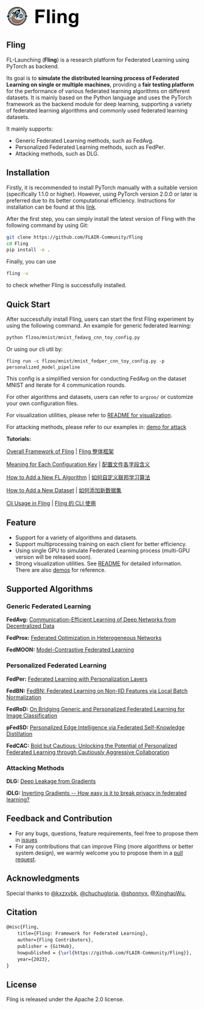 <img src="./README.assets/fling.png" style="zoom: 25%;" />

## Fling

FL-Launching (**Fling**) is a research platform for Federated Learning using PyTorch as backend. 

Its goal is to **simulate the distributed learning process of Federated Learning on single or multiple machines**, providing a **fair testing platform** for the performance of various federated learning algorithms on different datasets. It is mainly based on the Python language and uses the PyTorch framework as the backend module for deep learning, supporting a variety of federated learning algorithms and commonly used federated learning datasets.

It mainly supports:

- Generic Federated Learning methods, such as FedAvg.
- Personalized Federated Learning methods, such as FedPer.
- Attacking methods, such as DLG.

## Installation

Firstly, it is recommended to install PyTorch manually with a suitable version (specifically 1.1.0 or higher). However, using PyTorch version 2.0.0 or later is preferred due to its better computational efficiency. Instructions for installation can be found at this [link](https://pytorch.org/get-started/locally/).

After the first step, you can simply install the latest version of Fling with the following command by using Git:

```bash
git clone https://github.com/FLAIR-Community/Fling
cd Fling
pip install -e .
```

Finally, you can use

```bash
fling -v
```

to check whether Fling is successfully installed.

## Quick Start

After successfully install Fling, users can start the first Fling experiment by using the following command. An example for generic federated learning:

```bash
python flzoo/mnist/mnist_fedavg_cnn_toy_config.py
```

Or using our cli util by:

```shell
fling run -c flzoo/mnist/mnist_fedper_cnn_toy_config.py -p personalized_model_pipeline
```

This config is a simplified version for conducting FedAvg on the dataset MNIST and iterate for 4 communication rounds.

For other algorithms and datasets, users can refer to `argzoo/` or customize your own configuration files.

For visualization utilities, please refer to [README for visualization](https://github.com/FLAIR-Community/Fling/tree/main/fling/utils/visualize_utils/README.md).

For attacking methods, please refer to our examples in: [demo for attack](https://github.com/FLAIR-Community/Fling/blob/main/fling/utils/attack_utils/demo)

**Tutorials:**

[Overall Framework of Fling](https://github.com/FLAIR-Community/Fling/blob/main/docs/framework_for_fling_en.md) | [Fling 整体框架](https://github.com/FLAIR-Community/Fling/blob/main/docs/framework_for_fling_zh.md)

[Meaning for Each Configuration Key](https://github.com/FLAIR-Community/Fling/blob/main/docs/meaning_for_configurations_en.md) | [配置文件各字段含义](https://github.com/FLAIR-Community/Fling/blob/main/docs/meaning_for_configurations_zh.md)

[How to Add a New FL Algorithm](https://github.com/FLAIR-Community/Fling/blob/main/docs/how_to_add_new_algorithm_en.md) | [如何自定义联邦学习算法](https://github.com/FLAIR-Community/Fling/blob/main/docs/how_to_add_new_algorithm_zh.md)

[How to Add a New Dataset](https://github.com/FLAIR-Community/Fling/blob/main/docs/how_to_add_new_dataset_en.md) | [如何添加新数据集](https://github.com/FLAIR-Community/Fling/blob/main/docs/how_to_add_new_dataset_zh.md)

[Cli Usage in Fling](https://github.com/FLAIR-Community/Fling/blob/main/docs/cli_en.md) | [Fling 的 CLI 使用](https://github.com/FLAIR-Community/Fling/blob/main/docs/cli_zh.md)

## Feature

- Support for a variety of algorithms and datasets.
- Support multiprocessing training on each client for better efficiency.
- Using single GPU to simulate Federated Learning process (multi-GPU version will be released soon).
- Strong visualization utilities. See [README](https://github.com/FLAIR-Community/Fling/tree/main/fling/utils/visualize_utils/README.md) for detailed information. There are also [demos](https://github.com/FLAIR-Community/Fling/blob/main/fling/utils/visualize_utils/demo) for reference.

## Supported Algorithms

### Generic Federated Learning

**FedAvg:** [Communication-Efficient Learning of Deep Networks from Decentralized Data](https://proceedings.mlr.press/v54/mcmahan17a/mcmahan17a.pdf)

**FedProx:** [Federated Optimization in Heterogeneous Networks](https://arxiv.org/pdf/1812.06127.pdf)

**FedMOON:** [Model-Contrastive Federated Learning](https://openaccess.thecvf.com/content/CVPR2021/papers/Li_Model-Contrastive_Federated_Learning_CVPR_2021_paper.pdf)

### Personalized Federated Learning

**FedPer:** [Federated Learning with Personalization Layers](https://arxiv.org/pdf/1912.00818v1.pdf)

**FedBN:** [FedBN: Federated Learning on Non-IID Features via Local Batch Normalization](https://arxiv.org/pdf/2102.07623.pdf)

**FedRoD:** [On Bridging Generic and Personalized Federated Learning for Image Classification](https://openreview.net/pdf?id=I1hQbx10Kxn)

**pFedSD:** [Personalized Edge Intelligence via Federated Self-Knowledge Distillation](https://ieeexplore.ieee.org/abstract/document/9964434)

**FedCAC:** [Bold but Cautious: Unlocking the Potential of Personalized Federated Learning through Cautiously Aggressive Collaboration]()

### Attacking Methods

**DLG:** [Deep Leakage from Gradients](https://arxiv.org/abs/1906.08935)

**iDLG:** [Inverting Gradients -- How easy is it to break privacy in federated learning?](https://arxiv.org/abs/2003.14053)

## Feedback and Contribution

- For any bugs, questions, feature requirements, feel free to propose them in [issues](https://github.com/FLAIR-Community/Fling/issues)
- For any contributions that can improve Fling (more algorithms or better system design), we warmly welcome you to propose them in a [pull request](https://github.com/FLAIR-Community/Fling/pulls).

## Acknowledgments

Special thanks to [@kxzxvbk](https://github.com/kxzxvbk), [@chuchugloria](https://github.com/chuchugloria), [@shonnyx](https://github.com/shonnyx), [@XinghaoWu](https://github.com/XinghaoWu), 


## Citation
```latex
@misc{Fling,
    title={Fling: Framework for Federated Learning},
    author={Fling Contributors},
    publisher = {GitHub},
    howpublished = {\url{https://github.com/FLAIR-Community/Fling}},
    year={2023},
}
```

## License
Fling is released under the Apache 2.0 license.
